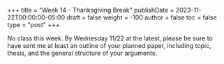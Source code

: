 +++
title = "Week 14 - Thanksgiving Break"
publishDate = 2023-11-22T00:00:00-05:00
draft = false
weight = -100
author = false
toc = false
type = "post"
+++

No class this week. By Wednesday 11/22 at the latest, please be sure to have sent me at least an outline of your planned paper, including topic, thesis, and the general structure of your arguments.
